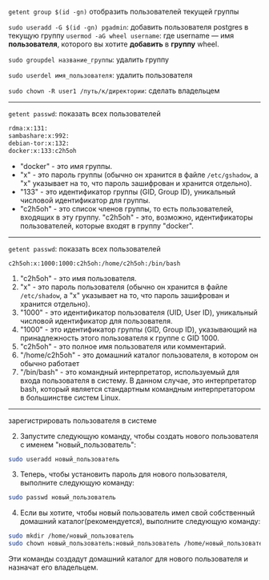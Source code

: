 

`getent group $(id -gn)` отобразить пользователей текущей группы

`sudo useradd -G $(id -gn) pgadmin`: добавить пользователя postgres в текущую группу
`usermod -aG wheel username`: где username — имя **пользователя**, которого вы хотите **добавить** в **группу** wheel.

`sudo groupdel название_группы`: удалить группу

`sudo userdel имя_пользователя`: удалить пользователя

`sudo chown -R user1 /путь/к/директории`: сделать владельцем



----

`getent passwd`: показать всех пользователей

```bash
rdma:x:131:
sambashare:x:992:
debian-tor:x:132:
docker:x:133:c2h5oh
```


- "docker" - это имя группы.
- "x" - это пароль группы (обычно он хранится в файле `/etc/gshadow`, а "x" указывает на то, что пароль зашифрован и хранится отдельно).
- "133" - это идентификатор группы (GID, Group ID), уникальный числовой идентификатор для группы.
- "c2h5oh" - это список членов группы, то есть пользователей, входящих в эту группу. "c2h5oh" - это, возможно, идентификаторы пользователей, которые входят в группу "docker".

----
`getent passwd`: показать всех пользователей

`c2h5oh:x:1000:1000:c2h5oh:/home/c2h5oh:/bin/bash`

1. "c2h5oh" - это имя пользователя.
2. "x" - это пароль пользователя (обычно он хранится в файле `/etc/shadow`, а "x" указывает на то, что пароль зашифрован и хранится отдельно).
3. "1000" - это идентификатор пользователя (UID, User ID), уникальный числовой идентификатор для пользователя.
4. "1000" - это идентификатор группы (GID, Group ID), указывающий на принадлежность этого пользователя к группе с GID 1000.
5. "c2h5oh" - это полное имя пользователя или комментарий.
6. "/home/c2h5oh" - это домашний каталог пользователя, в котором он обычно работает
7. "/bin/bash" - это командный интерпретатор, используемый для входа пользователя в систему. В данном случае, это интерпретатор bash, который является стандартным командным интерпретатором в большинстве систем Linux.



----
зарегистрировать пользователя в системе 

2. Запустите следующую команду, чтобы создать нового пользователя с именем "новый_пользователь":
```bash
sudo useradd новый_пользователь
```

3. Теперь, чтобы установить пароль для нового пользователя, выполните следующую команду:
```bash
sudo passwd новый_пользователь
```
4. Если вы хотите, чтобы новый пользователь имел свой собственный домашний каталог(рекомендуется), выполните следующую команду:
```bash
sudo mkdir /home/новый_пользователь
sudo chown новый_пользователь:новый_пользователь /home/новый_пользователь
```
Эти команды создадут домашний каталог для нового пользователя и назначат его владельцем.
